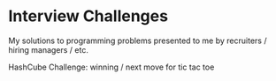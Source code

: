 Interview Challenges
====================

My solutions to programming problems presented to me by recruiters / hiring managers / etc.


HashCube Challenge: winning / next move for tic tac toe
